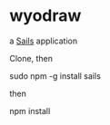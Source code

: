 # wyodraw

a [Sails](http://sailsjs.org) application

Clone, then 

sudo npm -g install sails

then 

npm install
